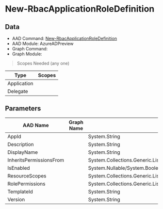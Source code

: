 # New-RbacApplicationRoleDefinition

## Data

+ AAD Command: [New-RbacApplicationRoleDefinition](https://docs.microsoft.com/en-us/powershell/module/AzureAD/New-RbacApplicationRoleDefinition?view=azureadps-2.0-preview)
+ AAD Module: AzureADPreview
+ Graph Command: 
+ Graph Module: 

> Scopes Needed (any one)

|Type|Scopes|
|---|---|
|Application||
|Delegate||

## Parameters

|AAD Name|Graph Name|AAD Type|Graph Type|Infos|
|---|---|---|---|---|
|AppId||System.String|||
|Description||System.String|||
|DisplayName||System.String|||
|InheritsPermissionsFrom||System.Collections.Generic.List/Microsoft.Open.MSGraph.Model.DirectoryRoleDefinition|||
|IsEnabled||System.Nullable/System.Boolean|||
|ResourceScopes||System.Collections.Generic.List/System.String|||
|RolePermissions||System.Collections.Generic.List/Microsoft.Open.MSGraph.Model.RolePermission|||
|TemplateId||System.String|||
|Version||System.String|||

